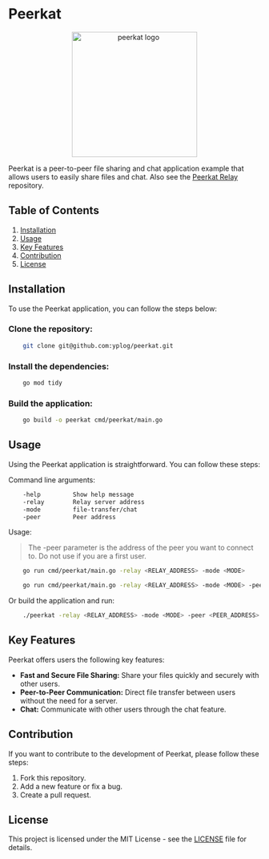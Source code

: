 # Peerkat

<p align="center">
    <img src="https://www.dropbox.com/scl/fi/fodi95nxsriw4huy9ewy2/peerkat.png?rlkey=qp4ym5zxr63u54s6w1dtdtwwl&st=38fsqk6r&raw=1" alt="peerkat logo"  width="250" height="250">
</p>

Peerkat is a peer-to-peer file sharing and chat application example that allows users to easily share files and chat.
Also see the [Peerkat Relay](https://github.com/yplog/peerkat-relay) repository.


## Table of Contents

1. [Installation](#installation)
2. [Usage](#usage)
3. [Key Features](#key-features)
4. [Contribution](#contribution)
5. [License](#license)

## Installation

To use the Peerkat application, you can follow the steps below:


### Clone the repository:

```bash
    git clone git@github.com:yplog/peerkat.git
```

### Install the dependencies:

```bash
    go mod tidy
```

### Build the application:

```bash
    go build -o peerkat cmd/peerkat/main.go
```

## Usage

Using the Peerkat application is straightforward. You can follow these steps:

Command line arguments:

```bash
    -help         Show help message
    -relay        Relay server address
    -mode         file-transfer/chat
    -peer         Peer address
```

Usage:

> The -peer parameter is the address of the peer you want to connect to. Do not use if you are a first user.

```bash
    go run cmd/peerkat/main.go -relay <RELAY_ADDRESS> -mode <MODE>
```

```bash
    go run cmd/peerkat/main.go -relay <RELAY_ADDRESS> -mode <MODE> -peer <PEER_ADDRESS>
```

Or build the application and run:

```bash
    ./peerkat -relay <RELAY_ADDRESS> -mode <MODE> -peer <PEER_ADDRESS>
```

## Key Features

Peerkat offers users the following key features:

- **Fast and Secure File Sharing:** Share your files quickly and securely with other users.
- **Peer-to-Peer Communication:** Direct file transfer between users without the need for a server.
- **Chat:** Communicate with other users through the chat feature.

## Contribution

If you want to contribute to the development of Peerkat, please follow these steps:

 1. Fork this repository.
 2. Add a new feature or fix a bug.
 3. Create a pull request.

## License

This project is licensed under the MIT License - see the [LICENSE](LICENSE) file for details.
